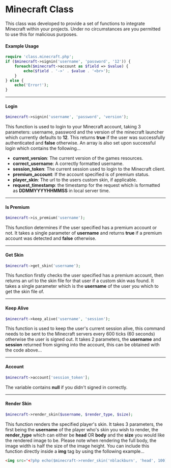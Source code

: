 # Minecraft Class

This class was developed to provide a set of functions to integrate Minecraft within your projects.
Under no circumstances are you permitted to use this for malicious purposes.

#### Example Usage

```php
require 'class.minecraft.php';
if ($minecraft->signin('username', 'password', '12')) {
	foreach($minecraft->account as $field => $value) {
		echo($field . '->' . $value . '<br>');
	}
} else {
	echo('Error!');
}
```

---

#### Login

```php
$minecraft->signin('username', 'password', 'version');
```

This function is used to login to your Minecraft account, taking 3 parameters: username, password and the version of the minecraft
launcher which currently defaults to **12**. This returns **true** if the user was successfully authenticated and **false**
otherwise. An array is also set upon successful login which contains the following...

* **current_version**: The current version of the games resources.
* **correct_username**: A correctly formatted username.
* **session_token**: The current session used to login to the Minecraft client.
* **premium_account**: If the account specified is of premium status.
* **player_skin**: The url to the users custom skin, if applicable.
* **request_timestamp**: the timestamp for the request which is formatted as **DDMMYYYYHHMMSS** in local server time.

---

#### Is Premium

```php
$minecraft->is_premium('username');
```

This function determines if the user specified has a premium account or not. It takes a single parameter of **username** and
returns **true** if a premium account was detected and **false** otherwise.

---

#### Get Skin

```php
$minecraft->get_skin('username');
```

This function firstly checks the user specified has a premium account,
then returns an url to the skin file for that user if a custom skin was found.
It takes a single parameter which is the **username** of the user you which to get the skin file of.

---

#### Keep Alive

```php
$minecraft->keep_alive('username', 'session');
```

This function is used to keep the user's current session alive,
this command needs to be sent to the Minecraft servers every 600
ticks (60 seconds) otherwise the user is signed out. It takes 2 parameters,
the **username** and **session** returned from signing into the account,
this can be obtained with the code above...

---

#### Account

```php
$minecraft->account['session_token'];
```

The variable contains **null** if you didn't signed in correctly.

---

#### Render Skin

```php
$minecraft->render_skin($username, $render_type, $size);
```

This function renders the specified player's skin. It takes 3 parameters, the first being the **username** of the player who's skin you wish to render,
the **render_type** which can either be **head** OR **body** and the **size**
you would like the rendered image to be.
Please note when rendering the full body, the image width is half the size of the image height.
You can include this function directly inside a **img** tag by using the following
example...

```html
<img src="<?php echo($minecraft->render_skin('nblackburn', 'head', 100)) ?>">
```
